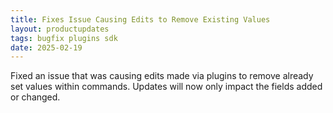 ```yaml
---
title: Fixes Issue Causing Edits to Remove Existing Values  
layout: productupdates  
tags: bugfix plugins sdk  
date: 2025-02-19  
---
```


Fixed an issue that was causing edits made via plugins to remove already set values within commands. Updates will now only impact the fields added or changed. 